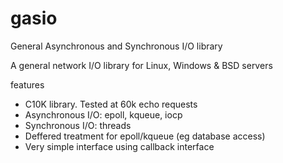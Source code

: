 gasio
=====

General Asynchronous and Synchronous I/O library 

A general network I/O library for Linux, Windows & BSD servers

features

- C10K library. Tested at 60k echo requests
- Asynchronous I/O: epoll, kqueue, iocp
- Synchronous I/O: threads
- Deffered treatment for epoll/kqueue (eg database access)
- Very simple interface using callback interface
